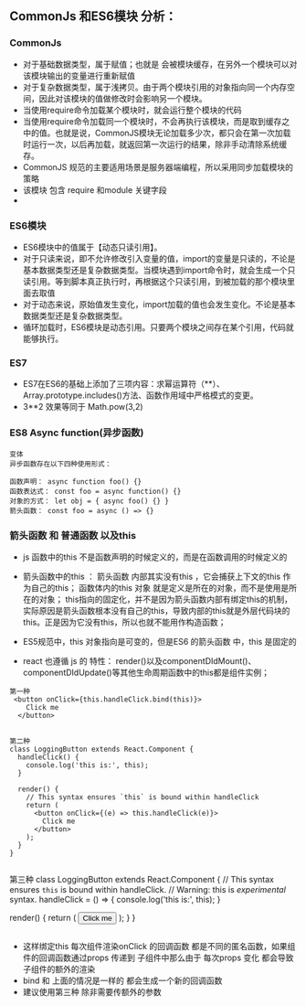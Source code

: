 ## CommonJs 和ES6模块 分析：
### CommonJs
* 对于基础数据类型，属于赋值；也就是 会被模块缓存，在另外一个模块可以对该模块输出的变量进行重新赋值
* 对于复杂数据类型，属于浅拷贝。由于两个模块引用的对象指向同一个内存空间，因此对该模块的值做修改时会影响另一个模块。
* 当使用require命令加载某个模块时，就会运行整个模块的代码
* 当使用require命令加载同一个模块时，不会再执行该模块，而是取到缓存之中的值。也就是说，CommonJS模块无论加载多少次，都只会在第一次加载时运行一次，以后再加载，就返回第一次运行的结果，除非手动清除系统缓存。
* CommonJS 规范的主要适用场景是服务器端编程，所以采用同步加载模块的策略
* 该模块 包含 require 和module 关键字段
* 


### ES6模块
* ES6模块中的值属于【动态只读引用】。
* 对于只读来说，即不允许修改引入变量的值，import的变量是只读的，不论是基本数据类型还是复杂数据类型。当模块遇到import命令时，就会生成一个只读引用。等到脚本真正执行时，再根据这个只读引用，到被加载的那个模块里面去取值
* 对于动态来说，原始值发生变化，import加载的值也会发生变化。不论是基本数据类型还是复杂数据类型。
* 循环加载时，ES6模块是动态引用。只要两个模块之间存在某个引用，代码就能够执行。


### ES7
* ES7在ES6的基础上添加了三项内容：求幂运算符（**）、Array.prototype.includes()方法、函数作用域中严格模式的变更。
*  3**2  效果等同于 Math.pow(3,2)

### ES8 Async function(异步函数)

```
变体
异步函数存在以下四种使用形式：

函数声明： async function foo() {}
函数表达式： const foo = async function() {}
对象的方式： let obj = { async foo() {} }
箭头函数： const foo = async () => {}
```



### 箭头函数 和 普通函数  以及this

* js 函数中的this 不是函数声明的时候定义的，而是在函数调用的时候定义的

* 箭头函数中的this ：
 箭头函数 内部其实没有this ，它会捕获上下文的this 作为自己的this；
 函数体内的this 对象 就是定义是所在的对象，而不是使用是所在的对象；
 this指向的固定化，并不是因为箭头函数内部有绑定this的机制，实际原因是箭头函数根本没有自己的this，导致内部的this就是外层代码块的this。正是因为它没有this，所以也就不能用作构造函数；


* ES5规范中，this 对象指向是可变的，但是ES6 的箭头函数 中，this 是固定的


* react 也遵循 js 的 特性：  render()以及componentDIdMount()、componentDIdUpdate()等其他生命周期函数中的this都是组件实例；




```
第一种
 <button onClick={this.handleClick.bind(this)}>
    Click me
  </button>


```

```
第二种
class LoggingButton extends React.Component {
  handleClick() {
    console.log('this is:', this);
  }

  render() {
    // This syntax ensures `this` is bound within handleClick
    return (
      <button onClick={(e) => this.handleClick(e)}>
        Click me
      </button>
    );
  }
}


```
第三种
class LoggingButton extends React.Component {
  // This syntax ensures `this` is bound within handleClick.
  // Warning: this is *experimental* syntax.
  handleClick = () => {
    console.log('this is:', this);
  }

  render() {
    return (
      <button onClick={this.handleClick}>
        Click me
      </button>
    );
  }
}


```

```
   * 这样绑定this 每次组件渲染onClick 的回调函数 都是不同的匿名函数，如果组件的回调函数通过props 传递到 子组件中那么由于 每次props 变化 都会导致 子组件的额外的渲染
   * bind 和 上面的情况是一样的 都会生成一个新的回调函数
   * 建议使用第三种 除非需要传额外的参数



